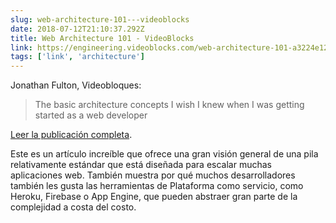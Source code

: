 ```yaml
---
slug: web-architecture-101---videoblocks
date: 2018-07-12T21:10:37.292Z
title: Web Architecture 101 - VideoBlocks
link: https://engineering.videoblocks.com/web-architecture-101-a3224e126947
tags: ['link', 'architecture']
---
```

Jonathan Fulton, Videobloques:

> The basic architecture concepts I wish I knew when I was getting started as a web developer
> 


[Leer la publicación completa](https://engineering.videoblocks.com/web-architecture-101-a3224e126947).

Este es un artículo increíble que ofrece una gran visión general de una pila relativamente estándar que está diseñada para escalar muchas aplicaciones web. También muestra por qué muchos desarrolladores también les gusta las herramientas de Plataforma como servicio, como Heroku, Firebase o App Engine, que pueden abstraer gran parte de la complejidad a costa del costo.
